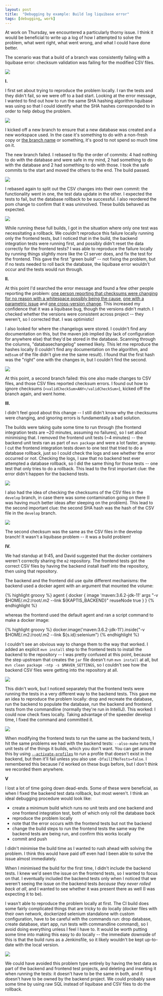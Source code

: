 ```yaml
---
layout: post
title:  "Debugging by example: Build log liquibase error"
tags: [debugging, work]
---
```


At work on Thursday, we encountered a particularly thorny issue. I think it would be beneficial to write up a log of how I attempted to solve the problem, what went right, what went wrong, and what I could have done better.

The scenario was that a build of a branch was consistently failing with a liquibase error: checksum validation was failing for the modified CSV files.

![](/assets/2020-01-12-debugging/1-errors.png)

**I.**

I first set about trying to reproduce the problem locally. I ran the tests and they didn't fail, so we were off to a bad start. Looking at the error message, I wanted to find out how to run the same SHA hashing algorithm liquibase was using so that I could identify what the SHA hashes corresponded to in order to help debug the problem.

![](/assets/2020-01-12-debugging/2-starting.png)

I kicked off a new branch to ensure that a new database was created and a new workspace used. In the case it's something to do with a non-fresh copy or [the branch name](/2020/01/05/lost-a-day-to-relative-urls) or something, it's good to not spend so much time on it.

The new branch failed. I rebased to flip the order of commits: 4 had nothing to do with the database and were safe in my mind, 2 had something to do with the database and 2 had something to do with those. I took the safe commits to the start and moved the others to the end. The build passed.

![](/assets/2020-01-12-debugging/3-probabilities.png)

I rebased again to split out the CSV changes into their own commit: the functionality went in one, the test data update in the other. I expected the tests to fail, but the database rollback to be successful. I also reordered the pom change to confirm that it was uninvolved. These builds behaved as expected.

![](/assets/2020-01-12-debugging/4-side.png)

While running these full builds, I got in the situation where only one test was necessitating a rollback. We couldn't reproduce this failure locally running only the frontend tests, but I noticed that in the build, the backend integration tests were running first, and possibly didn't reset the data correctly for the frontend tests? I was able to reproduce the failure locally by running things slightly more like the CI server does, and fix the test for the frontend. This gave the first "green build" -- not fixing the problem, but if no tests needed to roll back the database, the liquibase error wouldn't occur and the tests would run through.

**II.**

At this point I'd searched the error message and found a few other people reporting the problem: [one person reporting that checksums were changing for no reason with a whitespace possibly being the cause](https://stackoverflow.com/questions/27360220/liquibase-validationfailedexception-checksum-changed-without-reason), [one with a parametric issue](https://forum.liquibase.org/topic/calculation-of-checksum-md5sum) and [one cross-version change](https://forum.liquibase.org/topic/validation-failed-without-any-changes). This increased my confidence that it was a liquibase bug, though the versions didn't match. I checked whether the versions were consistent across project -- they weren't, so I corrected that. I was optimistic!

I also looked for where the changelogs were stored. I couldn't find any documentation on this, but the maven job implied (by lack of configuration for anywhere else) that they'd be stored in the database. Scanning through the columns, "databasechangelog" seemed likely. This let me reproduce the hashes locally (I couldn't find any documentation on the algorithm, and `md5sum` of the file didn't give me the same result). I found that the first hash was the "right" one with the changes in, but I couldn't find the second.

![](/assets/2020-01-12-debugging/5-second.png)

At this point, a second branch failed: this one also made changes to CSV files, and those CSV files reported checksum errors. I found out how to ignore checksums (`<validCheckSum>ANY</validCheckSum>`), kicked off the branch again, and went home.

**III.**

I didn't feel good about this change -- I still didn't know why the checksums were changing, and ignoring errors is fundamentally a bad solution.

The builds were taking quite some time to run through (the frontend integration tests are ~20 minutes, assuming no failures), so I set about minimising that. I removed the frontend unit tests (~4 minutes) -- the backend unit tests ran as part of `mvn package` and were a lot faster, anyway. I cut the frontend integration tests down to one test that tried to do a database rollback, just so I could check the logs and see whether the error occurred or not. Checking the logs, I saw that no backend test ever attempted a database rollback, so I did the same thing for those tests -- one test that only tries to do a rollback. This lead to the first important clue: the error didn't happen for the backend tests.

![](/assets/2020-01-12-debugging/6-backend.png)

I also had the idea of checking the checksums of the CSV files in the `develop` branch, in case there was some contamination going on there (I was having much better ideas after sleeping on the problem). This lead to the second important clue: the second SHA hash was the hash of the CSV file in the `develop` branch.

![](/assets/2020-01-12-debugging/7-discovery.png)

The second checksum was the same as the CSV files in the develop branch! It wasn't a liquibase problem -- it was a build problem!

**IV.**

We had standup at 9:45, and David suggested that the docker containers weren't correctly sharing the `m2` repository. The frontend tests got the correct CSV files by having the backend install itself into the repository, then using that repository.

The backend and the frontend did use quite different mechanisms: the backend used a docker agent with an argument that mounted the volume:

{% highlight groovy %}
agent {
    docker {
        image 'maven:3.6.2-jdk-11'
        args  "-v \$HOME/.m2:/root/.m2 --link ${KAPTIS_BACKEND}"
        reuseNode true
    }
}
{% endhighlight %}

whereas the frontend used the default agent and ran a script command to make a docker image:

{% highlight groovy %}
docker.image('maven:3.6.2-jdk-11').inside("-v \$HOME/.m2:/root/.m2 --link ${s.id}:selenium")
{% endhighlight %}

I couldn't see an obvious way to change them to the way that worked. I added an explicit `mvn install` step to the frontend tests to install the backend to the repository -- I was pretty confused at this point, because the step upstream that creates the `jar` file doesn't run `mvn install` at all, but `mvn clean package -ntp -s $MAVEN_SETTINGS`, so I couldn't see how the backend CSV files were getting into the repository at all.

![](/assets/2020-01-12-debugging/8-repository.png)

This didn't work, but I noticed separately that the frontend tests were running the tests in a very different way to the backend tests. This gave me an idea to reproduce the problem locally: drop and recreate the database, run the backend to populate the database, run the backend and frontend tests from the commandline (normally they're run in IntelliJ). This worked: I could now check fixes locally. Taking advantage of the speedier develop time, I fixed the command and committed it.

![](/assets/2020-01-12-debugging/9-fix.png)

When modifying the frontend tests to run the same as the backend tests, I hit the same problems we had with the backend tests: `--also-make` runs the unit tests of the things it builds, which you don't want. You can get around this by using [`--activate-profiles`](https://books.sonatype.com/mvnref-book/reference/running-sect-options.html) to run a profile that doesn't exist in the backend, but then it'll fail unless you also use `-DfailIfNoTests=false`. I remembered this because I'd worked on these bugs before, but I don't think we recorded them anywhere.

**V**

I lost a lot of time going down dead-ends. Some of these were beneficial, as when I fixed the backend test data rollback, but most weren't. I think an ideal debugging procedure would look like:
* create a minimum build which runs no unit tests and one backend and one frontend integration test, both of which only roll the database back
* reproduce the problem locally
* note that the error occurs with the frontend tests but not the backend
* change the build steps to run the frontend tests the same way the backend tests are being run, and confirm this works locally
* commit and push

I didn't minimise the build time as I wanted to rush ahead with solving the problem. I think this would have paid off even had I been able to solve the issue almost immediately.

When I minimised the build for the first time, I didn't include the backend tests. I knew we'd seen the issue on the frontend tests, so I wanted to focus on that. I eventually included the backend tests only when I noticed that we weren't seeing the issue on the backend tests _because they never rolled back at all_, and I wanted to see whether it was present there as well (I was expecting it to be).

I wasn't able to reproduce the problem locally at first. The CI build does some fairly complicated things that are tricky to do locally (docker files with their own network, dockerized selenium standalone with custom configuration, have to be careful with the commands run: drop database, create database, start app, run tests with commandline command), so I avoid doing everything unless I feel I have to. It would be worth putting some time into making this easy to do locally -- the immediate downside of this is that the build runs as a Jenkinsfile, so it likely wouldn't be kept up-to-date with the local version.

![](/assets/2020-01-12-debugging/10-finality.png)

We could have avoided this problem type entirely by having the test data as part of the backend and frontend test projects, and deleting and inserting it when running the tests: it doesn't have to be the same in both, and it doesn't have to be owned by the backend project. We could probably save some time by using raw SQL instead of liquibase and CSV files to do the rollback.
